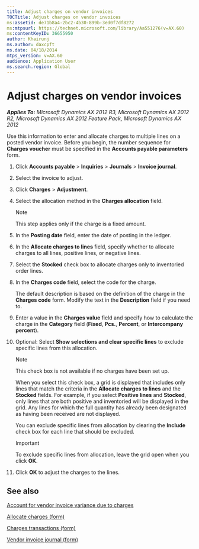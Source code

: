 ```yaml
---
title: Adjust charges on vendor invoices
TOCTitle: Adjust charges on vendor invoices
ms:assetid: de71b8a4-2bc2-4b30-899b-3ed0f7df8272
ms:mtpsurl: https://technet.microsoft.com/library/Aa551276(v=AX.60)
ms:contentKeyID: 36655950
author: Khairunj
ms.author: daxcpft
ms.date: 04/18/2014
mtps_version: v=AX.60
audience: Application User
ms.search.region: Global
---
```


# Adjust charges on vendor invoices 


_**Applies To:** Microsoft Dynamics AX 2012 R3, Microsoft Dynamics AX 2012 R2, Microsoft Dynamics AX 2012 Feature Pack, Microsoft Dynamics AX 2012_

Use this information to enter and allocate charges to multiple lines on a posted vendor invoice. Before you begin, the number sequence for **Charges voucher** must be specified in the **Accounts payable parameters** form.

1.  Click **Accounts payable** \> **Inquiries** \> **Journals** \> **Invoice journal**.

2.  Select the invoice to adjust.

3.  Click **Charges** \> **Adjustment**.

4.  Select the allocation method in the **Charges allocation** field.
    

    > [!NOTE]
    > <P>This step applies only if the charge is a fixed amount.</P>



5.  In the **Posting date** field, enter the date of posting in the ledger.

6.  In the **Allocate charges to lines** field, specify whether to allocate charges to all lines, positive lines, or negative lines.

7.  Select the **Stocked** check box to allocate charges only to inventoried order lines.

8.  In the **Charges code** field, select the code for the charge.
    
    The default description is based on the definition of the charge in the **Charges code** form. Modify the text in the **Description** field if you need to.

9.  Enter a value in the **Charges value** field and specify how to calculate the charge in the **Category** field (**Fixed**, **Pcs.**, **Percent**, or **Intercompany percent**).

10. Optional: Select **Show selections and clear specific lines** to exclude specific lines from this allocation.
    

    > [!NOTE]
    > <P>This check box is not available if no charges have been set up.</P>

    
    When you select this check box, a grid is displayed that includes only lines that match the criteria in the **Allocate charges to lines** and the **Stocked** fields. For example, if you select **Positive lines** and **Stocked**, only lines that are both positive and inventoried will be displayed in the grid. Any lines for which the full quantity has already been designated as having been received are not displayed.
    
    You can exclude specific lines from allocation by clearing the **Include** check box for each line that should be excluded.
    

    > [!IMPORTANT]
    > <P>To exclude specific lines from allocation, leave the grid open when you click <STRONG>OK</STRONG>.</P>



11. Click **OK** to adjust the charges to the lines.

## See also

[Account for vendor invoice variance due to charges](account-for-vendor-invoice-variance-due-to-charges.md)

[Allocate charges (form)](https://technet.microsoft.com/library/hh697725\(v=ax.60\))

[Charges transactions (form)](https://technet.microsoft.com/library/aa633876\(v=ax.60\))

[Vendor invoice journal (form)](https://technet.microsoft.com/library/aa587621\(v=ax.60\))

  


